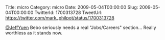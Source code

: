 Title: micro
Category: micro
Date: 2009-05-04T00:00:00
Slug: 2009-05-04T00:00:00
TwitterId: 1700313728
TweetUrl: https://twitter.com/mark_philpot/status/1700313728

[@JeffYuen](https://twitter.com/JeffYuen) Bebo seriously needs a real "Jobs/Careers" section... Really worthless as it stands now.
